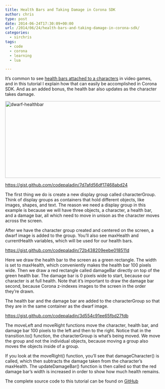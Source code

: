 ```yaml
---
title: Health Bars and Taking Damage in Corona SDK
author: chris
type: post
date: 2014-06-24T17:30:09+00:00
url: /2014/06/24/health-bars-and-taking-damage-in-corona-sdk/
categories:
  - sirchris
tags:
  - code
  - corona
  - learning
  - lua

---
```

It&#8217;s common to see [health bars attached to a characters][1] in video games, and in this tutorial I explain how that can easily be accomplished in Corona SDK. And as an added bonus, the health bar also updates as the character takes damage.
<!--more-->

<div class="inlineimg">
  <img src="http://battleofbrothers.com/wp-content/uploads/2014/06/dwarf-healthbar.jpg" alt="dwarf-healthbar" width="547" height="249" class="alignnone size-full wp-image-632" />
</div>

https://gist.github.com/codepaladin/7d7afd56df17468abd24

The first thing we do is create a new display group called characterGroup. Think of display groups as containers that hold different objects, like images, shapes, and text. The reason we need a display group in this example is because we will have three objects, a character, a health bar, and a damage bar, all which need to move in unison as the character moves across the screen.

After we have the character group created and centered on the screen, a dwarf image is added to the group. You&#8217;ll also see maxHealth and currentHealth variables, which will be used for our health bars.

https://gist.github.com/codepaladin/72b438209eebe018511d

Here we draw the health bar to the screen as a green rectangle. The width is set to maxHealth, which conveniently makes the health bar 100 pixels wide. Then we draw a red rectangle called damageBar directly on top of the green health bar. The damage bar is 0 pixels wide to start, because our character is at full health. Note that it&#8217;s important to draw the damage bar second, because Corona z-indexes images to the screen in the order they&#8217;re drawn.

The health bar and the damage bar are added to the characterGroup so that they are in the same container as the dwarf image.

https://gist.github.com/codepaladin/3d554c91ee65fbd27fdb

The moveLeft and moveRight functions move the character, health bar, and damage bar 100 pixels to the left and then to the right. Notice that in the transition.to() function, the characterGroup is what&#8217;s being moved. We move the group and not the individual objects, because moving a group also moves the objects inside of a group.

If you look at the moveRight() function, you&#8217;ll see that damageCharacter() is called, which then subtracts the damage taken from the character&#8217;s maxHealth. The updateDamageBar() function is then called so that the red damage bar&#8217;s width is increased in order to show how much health remains.

The complete source code to this tutorial can be found on [GitHub][2]

 [1]: http://battleofbrothers.com/sirchris/health-display-roundup
 [2]: https://github.com/codepaladin/Health-Bar-Tutorial